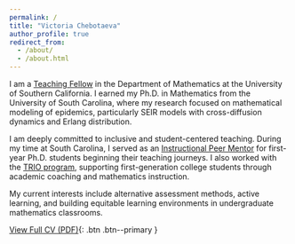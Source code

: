 ```yaml
---
permalink: /
title: "Victoria Chebotaeva"
author_profile: true
redirect_from: 
  - /about/
  - /about.html
---
```


I am a [Teaching Fellow](https://dornsife.usc.edu/profile/victoria-chebotaeva/) in the Department of Mathematics at the University of Southern California. I earned my Ph.D. in Mathematics from the University of South Carolina, where my research focused on mathematical modeling of epidemics, particularly SEIR models with cross-diffusion dynamics and Erlang distribution.  

I am deeply committed to inclusive and student-centered teaching. During my time at South Carolina, I served as an [Instructional Peer Mentor](https://sc.edu/study/colleges_schools/artsandsciences/mathematics/beyond_classroom/pmp/past-mentors.php) for first-year Ph.D. students beginning their teaching journeys. I also worked with the [TRIO program](https://communities.usc.edu/educational-partnerships/trio-programs/), supporting first-generation college students through academic coaching and mathematics instruction.  

My current interests include alternative assessment methods, active learning, and building equitable learning environments in undergraduate mathematics classrooms.

[View Full CV (PDF)](https://victoriachebotaeva.github.io/CV_Chebotaeva_Victoria.pdf){: .btn .btn--primary }


